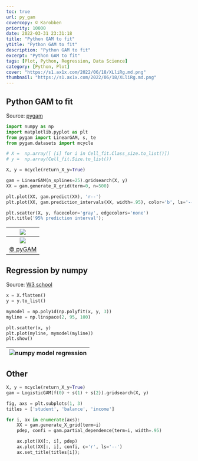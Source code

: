 ```yaml
---
toc: true
url: py_gam
covercopy: © Karobben
priority: 10000
date: 2022-03-31 23:31:18
title: "Python GAM to fit"
ytitle: "Python GAM to fit"
description: "Python GAM to fit"
excerpt: "Python GAM to fit"
tags: [Plot, Python, Regression, Data Science]
category: [Python, Plot]
cover: "https://s1.ax1x.com/2022/06/18/XLliRg.md.png"
thumbnail: "https://s1.ax1x.com/2022/06/18/XLliRg.md.png"
---
```


 
## Python GAM to fit

Source: [pygam](https://pygam.readthedocs.io/en/latest/notebooks/tour_of_pygam.html)

```python
import numpy as np
import matplotlib.pyplot as plt
from pygam import LinearGAM, s, te
from pygam.datasets import mcycle

# X =  np.array([ [i] for i in Cell_fit.Class_size.to_list()])
# y =  np.array(Cell_fit.Size.to_list())

X, y = mcycle(return_X_y=True)

gam = LinearGAM(n_splines=25).gridsearch(X, y)
XX = gam.generate_X_grid(term=0, n=500)

plt.plot(XX, gam.predict(XX), 'r--')
plt.plot(XX, gam.prediction_intervals(XX, width=.95), color='b', ls='--')

plt.scatter(X, y, facecolor='gray', edgecolors='none')
plt.title('95% prediction interval');
```

|![](https://pygam.readthedocs.io/en/latest/_images/pygam_basis.png)|
|:-:|
|![](https://pygam.readthedocs.io/en/latest/_images/notebooks_tour_of_pygam_22_2.png)|
|[© pyGAM](https://pygam.readthedocs.io/en/latest/notebooks/tour_of_pygam.html)|

## Regression by numpy

Source: [W3 school](https://www.w3schools.com/python/python_ml_polynomial_regression.asp)


```python
x = X.flatten()
y = y.to_list()

mymodel = np.poly1d(np.polyfit(x, y, 3))
myline = np.linspace(2, 95, 100)

plt.scatter(x, y)
plt.plot(myline, mymodel(myline))
plt.show()
```

|![numpy model regression](https://imgur.com/8S5xbxS)|
|:-:|


## Other 

```python
X, y = mcycle(return_X_y=True)
gam = LogisticGAM(f(0) + s(1) + s(2)).gridsearch(X, y)

fig, axs = plt.subplots(1, 3)
titles = ['student', 'balance', 'income']

for i, ax in enumerate(axs):
    XX = gam.generate_X_grid(term=i)
    pdep, confi = gam.partial_dependence(term=i, width=.95)

    ax.plot(XX[:, i], pdep)
    ax.plot(XX[:, i], confi, c='r', ls='--')
    ax.set_title(titles[i]);

```
